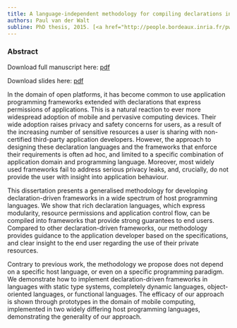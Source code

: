 ```yaml
---
title: A language-independent methodology for compiling declarations into open platform frameworks
authors: Paul van der Walt
subline: PhD thesis, 2015. [<a href="http://people.bordeaux.inria.fr/pwalt/docs/vanderWalt-thesis.pdf">pdf</a>]
---
```


### Abstract

Download full manuscript here: [pdf](http://people.bordeaux.inria.fr/pwalt/docs/vanderWalt-thesis.pdf)

Download slides here: [pdf](http://people.bordeaux.inria.fr/pwalt/docs/slides-defence.pdf)


In the domain of open platforms, it has become common to use
application programming frameworks extended with declarations that
express permissions of applications.  This is a natural reaction to
ever more widespread adoption of mobile and pervasive computing
devices. Their wide adoption raises privacy and safety concerns for
users, as a result of the increasing number of sensitive resources a
user is sharing with non-certified third-party application developers.
However, the approach to designing these declaration languages and the
frameworks that enforce their requirements is often ad hoc, and
limited to a specific combination of application domain and
programming language. Moreover, most widely used frameworks fail to
address serious privacy leaks, and, crucially, do not provide the user
with insight into application behaviour.

This dissertation presents a generalised methodology for developing
declaration-driven frameworks in a wide spectrum of host programming
languages. We show that rich declaration languages, which express
modularity, resource permissions and application control flow, can be
compiled into frameworks that provide strong guarantees to end
users. Compared to other declaration-driven frameworks, our
methodology provides guidance to the application developer based on
the specifications, and clear insight to the end user regarding the
use of their private resources.

Contrary to previous work, the methodology we propose does not depend
on a specific host language, or even on a specific programming
paradigm. We demonstrate how to implement declaration-driven
frameworks in languages with static type systems, completely dynamic
languages, object-oriented languages, or functional languages.  The
efficacy of our approach is shown through prototypes in the domain of
mobile computing, implemented in two widely differing host programming
languages, demonstrating the generality of our approach.
